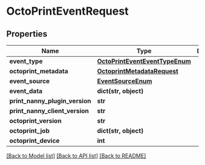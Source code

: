# OctoPrintEventRequest


## Properties
Name | Type | Description | Notes
------------ | ------------- | ------------- | -------------
**event_type** | [**OctoPrintEventEventTypeEnum**](OctoPrintEventEventTypeEnum.md) |  | 
**octoprint_metadata** | [**OctoprintMetadataRequest**](OctoprintMetadataRequest.md) |  | 
**event_source** | [**EventSourceEnum**](EventSourceEnum.md) |  | [optional] 
**event_data** | **dict(str, object)** |  | [optional] 
**print_nanny_plugin_version** | **str** |  | 
**print_nanny_client_version** | **str** |  | 
**octoprint_version** | **str** |  | 
**octoprint_job** | **dict(str, object)** |  | [optional] 
**octoprint_device** | **int** |  | 

[[Back to Model list]](../README.md#documentation-for-models) [[Back to API list]](../README.md#documentation-for-api-endpoints) [[Back to README]](../README.md)


